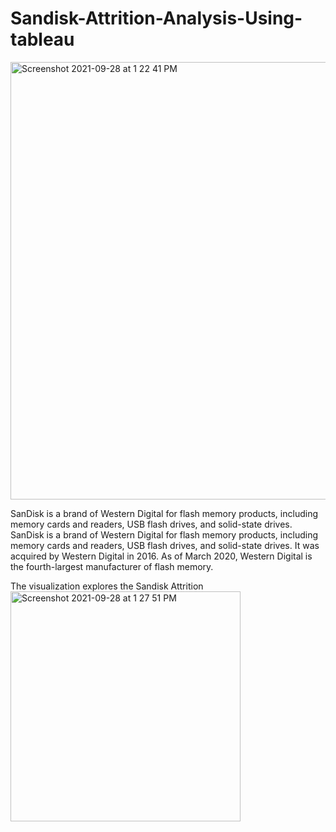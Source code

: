 # Sandisk-Attrition-Analysis-Using-tableau

<img width="1000" height="700" alt="Screenshot 2021-09-28 at 1 22 41 PM" src="https://ecustomer.in/wp-content/uploads/2018/07/Sandisk-Logo.jpg">

SanDisk is a brand of Western Digital for flash memory products, including memory cards and readers, USB flash drives, and solid-state drives. SanDisk is a brand of Western Digital for flash memory products, including memory cards and readers, USB flash drives, and solid-state drives. 
It was acquired by Western Digital in 2016. As of March 2020, Western Digital is the fourth-largest manufacturer of flash memory.

The visualization explores the Sandisk Attrition 
<img width="368" alt="Screenshot 2021-09-28 at 1 27 51 PM" src="https://user-images.githubusercontent.com/63378154/135047100-ae6ff006-368b-4a7f-9369-fa325bb1af05.png">

